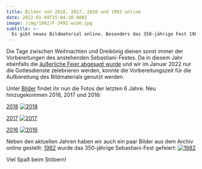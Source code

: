 ```yaml
---
title: Bilder von 2018, 2017, 2016 und 1982 online
date: 2022-01-09T15:04:10.000Z
image: /img/1982/F-3491-wide.jpg
subtitle: >-
  Es gibt neues Bildmaterial online. Besonders das 350-jährige Fest 1982 ...
---
```


Die Tage zwischen Weihnachten und Dreikönig dienen sonst immer der Vorbereitungen des anstehenden Sebastiani-Festes.
Da in diesem Jahr ebenfalls die [äußerliche Feier abgesagt wurde](/neuigkeiten/sebastiani-2022-ankündigung-3/) und wir im Januar 2022 nur die Gottesdienste zelebrieren werden, konnte die Vorbereitungszeit für die Aufbereitung des Bildmaterials genutzt werden.

Unter [Bilder](/bilder) findet ihr nun die Fotos der letzten 6 Jahre. Neu hinzugekommen 2018, 2017 und 2016:

[2018](/bilder/2018)
[![2018](/img/2018/F-2417-wide.jpg)](/bilder/2018)

[2017](/bilder/2017)
[![2017](/img/2017/F-2173-wide.jpg)](/bilder/2017)

[2016](/bilder/2016)
[![2016](/img/2016/F-1463-wide.jpg)](/bilder/2016)

Neben den aktuellen Jahren haben wir auch ein paar Bilder aus dem Archiv online gestellt: [1982](/bilder/1982) wurde das 350-jährige Sebastiani-Fest gefeiert:
[![1982](/img/1982/F-3491-wide.jpg)](/bilder/1982)

Viel Spaß beim Stöbern!